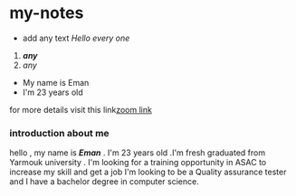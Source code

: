 # my-notes


- add any text *Hello every one*
1. ***any*** 
2. *any*
* My name is Eman 
* I'm 23 years old

for more details visit this link[zoom link](https://www.google.com/search?q=zoom&rlz=1C1GCEA_enJO1000JO1000&oq=zoom&aqs=chrome..69i57j69i59j0i433i512j0i131i433i512j46i131i199i340i433i465i512j0i512j69i60l2.6965j0j7&sourceid=chrome&ie=UTF-8)


 ### introduction about me 
  
 hello , my name is ***Eman*** .
 I'm 23 years old .I'm fresh graduated from Yarmouk university .
  I'm looking for a training opportunity in ASAC to increase my skill and get a job I'm looking to be a Quality assurance tester and I have a bachelor degree in computer science.


